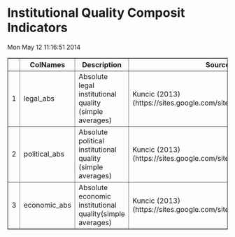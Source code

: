 # Institutional Quality Composit Indicators


 Mon May 12 11:16:51 2014 <!-- html table generated in R 3.1.0 by xtable 1.7-3 package -->
<!-- Mon May 12 11:16:51 2014 -->
<TABLE border=1>
<TR> <TH>  </TH> <TH> ColNames </TH> <TH> Description </TH> <TH> Source </TH>  </TR>
  <TR> <TD align="right"> 1 </TD> <TD> legal_abs </TD> <TD> Absolute legal institutional quality (simple averages) </TD> <TD> Kuncic (2013) (https://sites.google.com/site/aljazkuncic/research) </TD> </TR>
  <TR> <TD align="right"> 2 </TD> <TD> political_abs </TD> <TD> Absolute political institutional quality (simple averages) </TD> <TD> Kuncic (2013) (https://sites.google.com/site/aljazkuncic/research) </TD> </TR>
  <TR> <TD align="right"> 3 </TD> <TD> economic_abs </TD> <TD> Absolute economic institutional quality(simple averages) </TD> <TD> Kuncic (2013) (https://sites.google.com/site/aljazkuncic/research) </TD> </TR>
   </TABLE>
